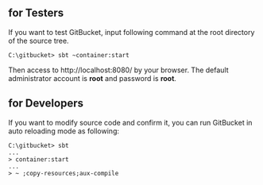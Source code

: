 for Testers
--------

If you want to test GitBucket, input following command at the root directory of the source tree.

```
C:\gitbucket> sbt ~container:start
```

Then access to http://localhost:8080/ by your browser. The default administrator account is **root** and password is **root**.

for Developers
--------
If you want to modify source code and confirm it, you can run GitBucket in auto reloading mode as following:

```
C:\gitbucket> sbt
...
> container:start
...
> ~ ;copy-resources;aux-compile
```